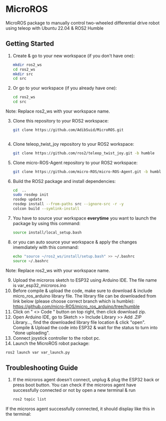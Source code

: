 # MicroROS
MicroROS package to manually control two-wheeled differential drive robot using teleop with Ubuntu 22.04 & ROS2 Humble

## Getting Started
1. Create & go to your new workspace (if you don't have one):
   ```bash
   mkdir ros2_ws
   cd ros2_ws
   mkdir src
   cd src

2. Or go to your workspace (if you already have one):
   ```bash
   cd ros2_ws
   cd src
   
Note: Replace ros2_ws with your workspace name.
   
3. Clone this repository to your ROS2 workspace:
   ```bash
   git clone https://github.com/AdibSuid/MicroROS.git
  
4. Clone teleop_twist_joy repository to your ROS2 workspace:
   ```bash
   git clone https://github.com/ros2/teleop_twist_joy.git -b humble

5. Clone micro-ROS-Agent repository to your ROS2 workspace:
   ```bash
   git clone https://github.com/micro-ROS/micro-ROS-Agent.git -b humble

6. Build the ROS2 package and install dependencies:
   ```bash
   cd  ..
   sudo rosdep init
   rosdep update
   rosdep install --from-paths src --ignore-src -r -y
   colcon build --symlink-install

7. You have to source your workspace **everytime** you want to launch the package by using this command:
   ```bash
   source install/local_setup.bash

8. or you can auto source your workspace  & apply the changes imemdiately with this command:
   ```bash
   echo "source ~/ros2_ws/install/setup.bash" >> ~/.bashrc
   source ~/.bashrc

Note: Replace ros2_ws with your workspace name.

9. Upload the microros sketch to ESP32 using Arduino IDE. The file name is var_esp32_microros.ino
10. Before compile & upload the code, make sure to download & include micro_ros_arduino library file. The library file can be downloaded from link below (please choose correct branch which is humble):
    https://github.com/micro-ROS/micro_ros_arduino/tree/humble
11. Click on " <> Code " button on top right, then click download zip.
12. Open Arduino IDE, go to Sketch >> Include Library >> Add .ZIP Library..., find the downloaded library file location & click "open". Compile & Upload the code into ESP32 & wait for the status to turn into "done uploading".
13. Connect joystick controller to the robot pc.
14. Launch the MicroROS robot package:
   ```bash
   ros2 launch var var_launch.py
   ```
## Troubleshooting Guide
1. If the microros agent doesn't connect, unplug & plug the ESP32 back or press boot button. You can check if the    microros agent have successfully connected or not by open a new terminal & run
   ```bash
   ros2 topic list
  If the microros agent successfully connected, it should display like this in the terminal:
   ```bash
   
